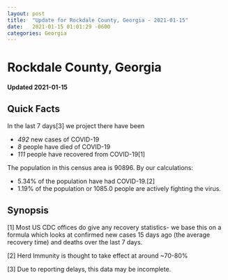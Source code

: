 ```yaml
---
layout: post
title:  "Update for Rockdale County, Georgia - 2021-01-15"
date:   2021-01-15 01:01:29 -0600
categories: Georgia
---
```


# Rockdale County, Georgia
#### Updated 2021-01-15

## Quick Facts

In the last 7 days[3] we project there have been
- *492* new cases of COVID-19
- *8* people have died of COVID-19
- *111* people have recovered from COVID-19[1]

The population in this census area is 90896. By our calculations:
- 5.34% of the population have had COVID-19.[2]
- 1.19% of the population or 1085.0 people are actively fighting the virus.

## Synopsis




[1] Most US CDC offices do give any recovery statistics- we base this on a formula which looks at confirmed new cases
15 days ago (the average recovery time) and deaths over the last 7 days.

[2] Herd Immunity is thought to take effect at around ~70-80%

[3] Due to reporting delays, this data may be incomplete.
 
    